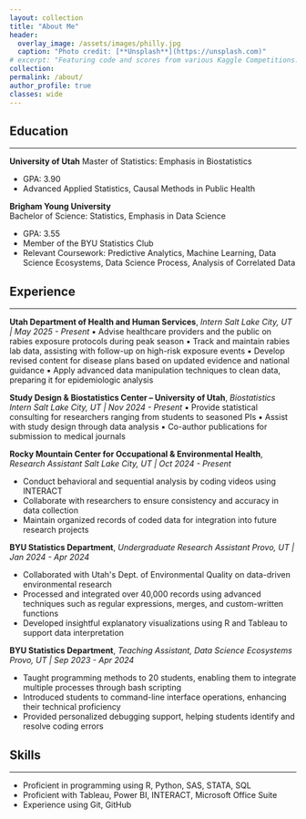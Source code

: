 ```yaml
---
layout: collection
title: "About Me"
header:
  overlay_image: /assets/images/philly.jpg
  caption: "Photo credit: [**Unsplash**](https://unsplash.com)"
# excerpt: "Featuring code and scores from various Kaggle Competitions."
collection: 
permalink: /about/
author_profile: true
classes: wide
---
```


## Education
***
**University of Utah**
Master of Statistics: Emphasis in Biostatistics
- GPA: 3.90
- Advanced Applied Statistics, Causal Methods in Public Health

**Brigham Young University**  
Bachelor of Science: Statistics, Emphasis in Data Science
- GPA: 3.55
- Member of the BYU Statistics Club
- Relevant Coursework: Predictive Analytics, Machine Learning, Data Science Ecosystems, Data Science Process, Analysis of Correlated Data

## Experience
***
**Utah Department of Health and Human Services**, *Intern*
*Salt Lake City, UT | May 2025 - Present*
▪ Advise healthcare providers and the public on rabies exposure protocols during peak season
▪ Track and maintain rabies lab data, assisting with follow-up on high-risk exposure events
▪ Develop revised content for disease plans based on updated evidence and national guidance
▪ Apply advanced data manipulation techniques to clean data, preparing it for epidemiologic analysis

**Study Design & Biostatistics Center – University of Utah**, *Biostatistics Intern*
*Salt Lake City, UT | Nov 2024 - Present*
▪ Provide statistical consulting for researchers ranging from students to seasoned PIs
▪ Assist with study design through data analysis
▪ Co-author publications for submission to medical journals

**Rocky Mountain Center for Occupational & Environmental Health**, *Research Assistant* 
*Salt Lake City, UT | Oct 2024 - Present*
- Conduct behavioral and sequential analysis by coding videos using INTERACT
- Collaborate with researchers to ensure consistency and accuracy in data collection
- Maintain organized records of coded data for integration into future research projects

**BYU Statistics Department**, *Undergraduate Research Assistant*
*Provo, UT | Jan 2024 - Apr 2024*
- Collaborated with Utah's Dept. of Environmental Quality on data-driven environmental research
- Processed and integrated over 40,000 records using advanced techniques such as regular expressions, merges, and custom-written functions
- Developed insightful explanatory visualizations using R and Tableau to support data interpretation

**BYU Statistics Department**, *Teaching Assistant, Data Science Ecosystems*
*Provo, UT | Sep 2023 - Apr 2024*
- Taught programming methods to 20 students, enabling them to integrate multiple processes through bash scripting
- Introduced students to command-line interface operations, enhancing their technical proficiency
- Provided personalized debugging support, helping students identify and resolve coding errors

## Skills
***
- Proficient in programming using R, Python, SAS, STATA, SQL
- Proficient with Tableau, Power BI, INTERACT, Microsoft Office Suite
- Experience using Git, GitHub
